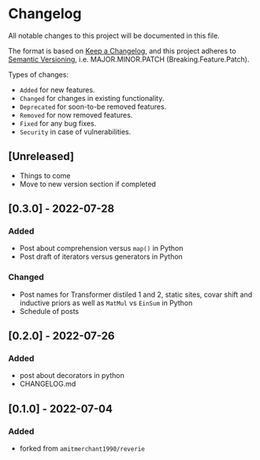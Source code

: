 # Changelog

All notable changes to this project will be documented in this file.

The format is based on [Keep a Changelog](https://keepachangelog.com/en/1.0.0/),
and this project adheres to [Semantic Versioning](https://semver.org/spec/v2.0.0.html), i.e. MAJOR.MINOR.PATCH (Breaking.Feature.Patch).

Types of changes:

- `Added` for new features.
- `Changed` for changes in existing functionality.
- `Deprecated` for soon-to-be removed features.
- `Removed` for now removed features.
- `Fixed` for any bug fixes.
- `Security` in case of vulnerabilities.

## [Unreleased]

- Things to come
- Move to new version section if completed

## [0.3.0] - 2022-07-28

### Added

- Post about comprehension versus `map()` in Python
- Post draft of iterators versus generators in Python

### Changed

- Post names for Transformer distiled 1 and 2, static sites, covar shift and inductive priors as well as `MatMul` vs `EinSum` in Python
- Schedule of posts


## [0.2.0] - 2022-07-26

### Added

- post about decorators in python
- CHANGELOG.md

## [0.1.0] - 2022-07-04

### Added

- forked from `amitmerchant1990/reverie`

